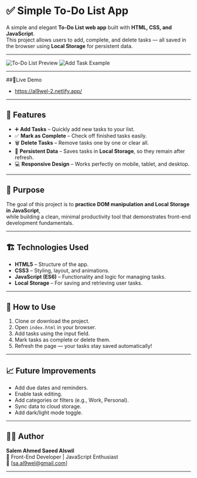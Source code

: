 # ✅ Simple To-Do List App

A simple and elegant **To-Do List web app** built with **HTML, CSS, and JavaScript**.  
This project allows users to add, complete, and delete tasks — all saved in the browser using **Local Storage** for persistent data.

---

![To-Do List Preview](https://i.imgur.com/H9D4Xyc.png)
![Add Task Example](https://i.imgur.com/MbTLE68.png)

---

##📍Live Demo

- https://al9wel-2.netlify.app/

---

## 🚀 Features

- ➕ **Add Tasks** – Quickly add new tasks to your list.  
- ✅ **Mark as Complete** – Check off finished tasks easily.  
- 🗑️ **Delete Tasks** – Remove tasks one by one or clear all.  
- 💾 **Persistent Data** – Saves tasks in **Local Storage**, so they remain after refresh.  
- 💻 **Responsive Design** – Works perfectly on mobile, tablet, and desktop.

---

## 🧠 Purpose

The goal of this project is to **practice DOM manipulation and Local Storage in JavaScript**,  
while building a clean, minimal productivity tool that demonstrates front-end development fundamentals.

---

## 🏗️ Technologies Used

- **HTML5** – Structure of the app.  
- **CSS3** – Styling, layout, and animations.  
- **JavaScript (ES6)** – Functionality and logic for managing tasks.  
- **Local Storage** – For saving and retrieving user tasks.

---

## 🧾 How to Use

1. Clone or download the project.  
2. Open `index.html` in your browser.  
3. Add tasks using the input field.  
4. Mark tasks as complete or delete them.  
5. Refresh the page — your tasks stay saved automatically!

---

## 📈 Future Improvements

- Add due dates and reminders.  
- Enable task editing.  
- Add categories or filters (e.g., Work, Personal).  
- Sync data to cloud storage.  
- Add dark/light mode toggle.

---

## 👨‍💻 Author

**Salem Ahmed Saeed Alswil**  
💼 Front-End Developer | JavaScript Enthusiast  
📧 [sa.al9wel@gmail.com]

---
